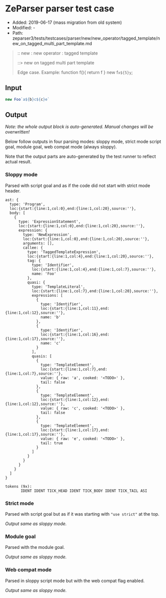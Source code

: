 # ZeParser parser test case

- Added: 2019-06-17 (mass migration from old system)
- Modified: -
- Path: zeparser3/tests/testcases/parser/new/new_operator/tagged_template/new_on_tagged_multi_part_template.md

> :: new : new operator : tagged template
>
> ::> new on tagged multi part template
>
> Edge case. Example: function f(){ return f } new f`x${5}y`;

## Input

`````js
new Foo`a${b}c${c}e`
`````

## Output

_Note: the whole output block is auto-generated. Manual changes will be overwritten!_

Below follow outputs in four parsing modes: sloppy mode, strict mode script goal, module goal, web compat mode (always sloppy).

Note that the output parts are auto-generated by the test runner to reflect actual result.

### Sloppy mode

Parsed with script goal and as if the code did not start with strict mode header.

`````
ast: {
  type: 'Program',
  loc:{start:{line:1,col:0},end:{line:1,col:20},source:''},
  body: [
    {
      type: 'ExpressionStatement',
      loc:{start:{line:1,col:0},end:{line:1,col:20},source:''},
      expression: {
        type: 'NewExpression',
        loc:{start:{line:1,col:0},end:{line:1,col:20},source:''},
        arguments: [],
        callee: {
          type: 'TaggedTemplateExpression',
          loc:{start:{line:1,col:4},end:{line:1,col:20},source:''},
          tag: {
            type: 'Identifier',
            loc:{start:{line:1,col:4},end:{line:1,col:7},source:''},
            name: 'Foo'
          },
          quasi: {
            type: 'TemplateLiteral',
            loc:{start:{line:1,col:7},end:{line:1,col:20},source:''},
            expressions: [
              {
                type: 'Identifier',
                loc:{start:{line:1,col:11},end:{line:1,col:12},source:''},
                name: 'b'
              },
              {
                type: 'Identifier',
                loc:{start:{line:1,col:16},end:{line:1,col:17},source:''},
                name: 'c'
              }
            ],
            quasis: [
              {
                type: 'TemplateElement',
                loc:{start:{line:1,col:7},end:{line:1,col:7},source:''},
                value: { raw: 'a', cooked: '<TODO>' },
                tail: false
              },
              {
                type: 'TemplateElement',
                loc:{start:{line:1,col:12},end:{line:1,col:12},source:''},
                value: { raw: 'c', cooked: '<TODO>' },
                tail: false
              },
              {
                type: 'TemplateElement',
                loc:{start:{line:1,col:17},end:{line:1,col:17},source:''},
                value: { raw: 'e', cooked: '<TODO>' },
                tail: true
              }
            ]
          }
        }
      }
    }
  ]
}

tokens (9x):
       IDENT IDENT TICK_HEAD IDENT TICK_BODY IDENT TICK_TAIL ASI
`````

### Strict mode

Parsed with script goal but as if it was starting with `"use strict"` at the top.

_Output same as sloppy mode._

### Module goal

Parsed with the module goal.

_Output same as sloppy mode._

### Web compat mode

Parsed in sloppy script mode but with the web compat flag enabled.

_Output same as sloppy mode._
